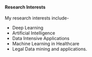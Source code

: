 #### Research Interests
My research interests include- 
- Deep Learning
- Artificial Intelligence
- Data Intensive Applications
- Machine Learning in Healthcare
- Legal Data mining and applications. 